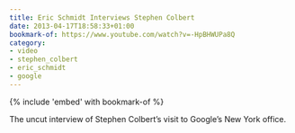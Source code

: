 ```yaml
---
title: Eric Schmidt Interviews Stephen Colbert
date: 2013-04-17T18:58:33+01:00
bookmark-of: https://www.youtube.com/watch?v=-HpBHWUPa8Q
category:
- video
- stephen_colbert
- eric_schmidt
- google
---
```

{% include 'embed' with bookmark-of %}

The uncut interview of Stephen Colbert’s visit to Google’s New York office.

